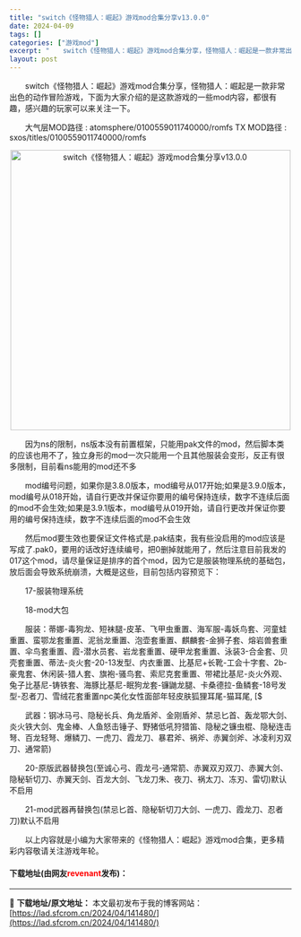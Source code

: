 ```yaml
---
title: "switch《怪物猎人：崛起》游戏mod合集分享v13.0.0"
date: 2024-04-09
tags: []
categories: ["游戏mod"]
excerpt: "　　switch《怪物猎人：崛起》游戏mod合集分享，怪物猎人：崛起是一款非常出色的动作冒险游戏，下面为大家介绍的是这款游戏的一些mod内容，都很有趣，感兴趣的玩家可以来关注一下。 　　大气层MOD路径 : atomsphere/0100559011740000/romfs TX MOD路径 : s&hellip;"
layout: post
---
```


 <p>　　switch《怪物猎人：崛起》游戏mod合集分享，怪物猎人：崛起是一款非常出色的动作冒险游戏，下面为大家介绍的是这款游戏的一些mod内容，都很有趣，感兴趣的玩家可以来关注一下。</p> <p>　　大气层MOD路径 : atomsphere/0100559011740000/romfs TX MOD路径 : sxos/titles/0100559011740000/romfs</p> <p align="center"><img align="" border="0" src="https://lad.sfcrom.cn/wp-content/uploads/2024/04/20240409_661502a6e58d8.webp" width="500" alt="switch《怪物猎人：崛起》游戏mod合集分享v13.0.0" /></p> <p>　　因为ns的限制，ns版本没有前置框架，只能用pak文件的mod，然后脚本类的应该也用不了，独立身形的mod一次只能用一个且其他服装会变形，反正有很多限制，目前看ns能用的mod还不多</p> <p>　　mod编号问题，如果你是3.8.0版本，mod编号从017开始;如果是3.9.0版本，mod编号从018开始，请自行更改并保证你要用的编号保持连续，数字不连续后面的mod不会生效;如果是3.9.1版本，mod编号从019开始，请自行更改并保证你要用的编号保持连续，数字不连续后面的mod不会生效</p> <p>　　然后mod要生效也要保证文件格式是.pak结束，我有些没启用的mod应该是写成了.pak0，要用的话改好连续编号，把0删掉就能用了，然后注意目前我发的017这个mod，请尽量保证是排序的首个mod，因为它是服装物理系统的基础包，放后面会导致系统崩溃，大概是这些，目前包括内容预览下：</p> <p>　　17-服装物理系统</p> <p>　　18-mod大包</p> <p>　　服装：蒂娜-毒狗龙、短袜腿-皮革、飞甲虫重置、海军服-毒妖鸟套、河童蛙重置、蛮鄂龙套重置、泥翁龙重置、泡壶套重置、麒麟套-金狮子套、熔岩兽套重置、伞鸟套重置、霞-潜水员套、岩龙套重置、硬甲龙套重置、泳装3-合金套、贝壳套重置、蒂法-炎火套-20-13发型、内衣重置、比基尼+长靴-工会十字套、2b-豪鬼套、休闲装-猎人套、旗袍-骚鸟套、索尼克套重置、带裙比基尼-炎火外观、兔子比基尼-铸铁套、海豚比基尼-眠狗龙套-镰鼬龙腿、卡桑德拉-鱼鳞套-18号发型-忍者刀、雪绒花套重置npc美化女性面部年轻皮肤狐狸耳尾-猫耳尾, [$</p> <p>　　武器：钢冰马弓、隐秘长兵、角龙盾斧、金刚盾斧、禁忌匕首、轰龙鄂大剑、炎火铁大剑、鬼金棒、人鱼怒击锤子、野猪低吼狩猎笛、隐秘之镰虫棍、隐秘连击弩、百龙轻弩、爆鳞刀、一虎刀、霞龙刀、暴君斧、祸斧、赤翼剑斧、冰凌利刃双刀、通常箭)</p> <p>　　20-原版武器替换包(至诚心弓、霞龙弓-通常箭、赤翼双刃双刀、赤翼大剑、隐秘斩切刀、赤翼天剑、百龙大剑、飞龙刀朱、夜刀、祸太刀、冻刃、雷切)默认不启用</p> <p>　　21-mod武器再替换包(禁忌匕首、隐秘斩切刀大剑、一虎刀、霞龙刀、忍者刀)默认不启用</p> <p>　　以上内容就是小编为大家带来的《怪物猎人：崛起》游戏mod合集，更多精彩内容敬请关注游戏年轮。</p> <p><h4>下载地址(由网友<font color="red">revenant</font>发布)：</h4></p> 

---
📖 **下载地址/原文地址：** 本文最初发布于我的博客网站：[https://lad.sfcrom.cn/2024/04/141480/](https://lad.sfcrom.cn/2024/04/141480/)
